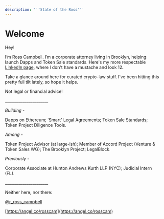 ```yaml
---
description: '''State of the Ross'''
---
```


# Welcome

Hey! 

I’m Ross Campbell. I’m a corporate attorney living in Brooklyn, helping launch Dapps and Token Sale standards. Here's my more respectable [LinkedIn page](https://www.linkedin.com/in/ross-campbell-058153aa/), where I don't have a mustache and look 12. 

Take a glance around here for curated crypto-law stuff. I've been hitting this pretty full tilt lately, so hope it helps. 

Not legal or financial advice!

\_\_\_\_\_\_\_\_\_\_\_\_\_\_\_\_\_\_\_\_\_\_

_Building_ - 

Dapps on Ethereum; 'Smart' Legal Agreements; Token Sale Standards; Token Project Diligence Tools.

_Among -_

Token Project Advisor \(at large-ish\); Member of Accord Project \(Venture & Token Sales WG\); The Brooklyn Project; LegalBlock. 

_Previously -_

Corporate Associate at Hunton Andrews Kurth LLP \(NYC\); Judicial Intern \(FL\).

\_\_\_\_\_\_\_\_\_\_\_\_\_\_\_\_\_\_\_\_\_\_

Neither here, nor there:

[@r\_ross\_campbell](https://twitter.com/r_ross_campbell)

[https://angel.co/rosscam](https://angel.co/rosscam) 

